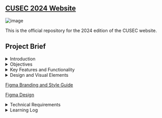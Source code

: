 ## [CUSEC 2024 Website](https://2024.cusec.net)

![image](https://github.com/cusec/2024/assets/54924158/dd2e480b-88b1-40f9-b024-b3394ca3a4d4)

This is the official repository for the 2024 edition of the CUSEC website.

## Project Brief
<details>
<summary>Introduction</summary>
</br>
The purpose of this project is to develop a dynamic and visually appealing website for the Canadian Universities Software Engineering Conference (CUSEC) to be held in 2024. The website will serve as a central hub of information for attendees, sponsors, speakers, and volunteers, providing a seamless and intuitive user experience.

</details>

<details>
<summary>Objectives</summary>
</br>

The main objectives of the CUSEC website are as follows:

a. Inform and Engage: The website should effectively communicate key details about the conference, including dates, location, schedule, speakers, and workshops. It should engage visitors by showcasing the benefits of attending CUSEC and create a sense of excitement.

b. Registration and Ticketing: The website should provide an intuitive and secure registration system, allowing attendees to purchase tickets, select workshops, and manage their registration details.

c. Speaker and Sponsor Promotion: The website should highlight the speakers and sponsors, providing comprehensive information about their backgrounds and contributions. It should also offer advertising and promotional opportunities for sponsors.

d. Seamless User Experience: The website should be user-friendly, responsive, and accessible across various devices and browsers. It should offer intuitive navigation, quick access to information, and clear calls to action to enhance user engagement.

e. Social Interaction: The website should integrate social media platforms to encourage networking, information sharing, and collaboration among attendees before, during, and after the conference.
</details>

<details>
<summary>Key Features and Functionality</summary>
</br>
The CUSEC website should include the following features and functionality:

a. Home Page: A visually appealing landing page with essential conference details, highlights, and a prominent call to action for registration.

b. Schedule and Sessions: A detailed schedule of conference events, including keynote speeches, workshops, and breakout sessions, with the ability to filter by date, time, and category.

c. Speaker and Sponsor Profiles: Individual profiles for speakers and sponsors, showcasing their biographies, affiliations, and contributions.

d. Registration and Ticketing: An intuitive registration system allowing attendees to purchase tickets, select workshops, and manage their registration details. Integration with a secure payment gateway for online transactions.

e. News and Updates: A section for news and updates related to the conference, including announcements, changes in schedule, and important information for attendees.

f. FAQ and Support: A comprehensive FAQ section addressing common queries and providing support to attendees, speakers, sponsors, and volunteers.

g. Social Media Integration: Integration with popular social media platforms to enable attendees to share conference updates, connect with fellow participants, and engage in discussions.

h. Contact and Feedback: A contact form for general inquiries and feedback, along with contact information for specific conference organizers and departments.

i. Mobile Responsiveness: Ensuring the website is optimized for mobile devices to provide a seamless experience for users on smartphones and tablets.

</details>


<details>

<summary>Design and Visual Elements</summary>
</br>
The website's design should reflect the professional yet vibrant nature of the conference. Consider the following design elements:

a. Visual Appeal: Engaging and modern design elements, including high-quality images, videos, and graphics.

b. Color Palette: Select a color scheme that aligns with the conference branding and creates a visually cohesive experience.

c. Typography: Use legible fonts that are consistent with the conference's visual identity.

d. Branding: Incorporate the CUSEC logo and branding elements throughout the website to reinforce brand recognition.
</details>

[Figma Branding and Style Guide](https://www.figma.com/file/uvPCog1QeAfpLkw3eRxLF1/CUSEC-2024-Branding?type=design&node-id=183-2&mode=design&t=5TeTLy17LDfCZWSR-0)

[Figma Design](https://www.figma.com/file/yx6j4khgn9WgRMLfq8o0kV/Website-Design%2FWireframing?type=design&node-id=1940-86&mode=design&t=smy2YQmjZ1dFw6Id-0)

<details>
<summary>Technical Requirements</summary>
</br>
The website should be built using industry-standard technologies and frameworks. Consider the following technical requirements:

a. Content Management System (CMS): Implement a user-friendly CMS to allow conference organizers to easily update and manage website content.

b. Responsive Web Design: Develop a responsive website that adapts to different screen sizes and resolutions.

c. Security and Privacy: Implement robust security measures to protect user data and ensure compliance with data protection regulations.

d. Search Engine Optimization (SEO): Optimize the website for search engines to improve visibility and organic traffic.

e. Analytics and Reporting: Integrate analytics tools to track website performance, user engagement, and conversion rates.
</details>

<details>
  <summary>Learning Log</summary>

- Effectively communicating and collaborating with a designer to build a website from scratch🤝
- Using developer mode in figma🧑‍💻
- Using Next.js 13 app router, and using `<Link>` and `<Image>` components instead of `<a>` and `<img>` tags🔗🖼️
- Defining custom types using TypeScript✅
- Using Tailwind to rapidly create layouts and basic styling🚀
- Making custom tailwind colors and using the `[]` syntax💄
- Soft resetting the head to undo the most recent commit, but not getting rid of the changes locally🧠
- Reverting git commits and resetting the head back to past commits🕜
- Adding files to past git commits that weren't pushed➕
- Adding files to past git commits that were pushed, and force pushing them➕➕
- Creating grid backgrounds using vanilla CSS⏹️
- Giving texts gradient backgrounds🟣🟡
- Creating better adaptive layouts with custom breakpoints🧐
- Creating a frosted Navbar❄️
- Creating a custom animated hamburger icon using hover groups, transforms, and transition timing functions🍔
- Passing states up and down parent and child components using the `createContext()` and `useContext()` React hooks🪝
- Creating more complex two-dimensional layouts using grid instead of flexbox⬛
- Creating a responsive ribbon in Tailwind CSS🎗️
- Making a footer that's fairly responsive and doesn't suck🦶
- Finally understanding how absolute and relative positionings work in CSS🤯
- Using the 'styles' prop in conjunction with Tailwind to add advanced inline styles, such as clip paths and svg rendering💅
- Using CSS clip path with the 'path' function to create custom cubic bezier curves for components🛣️
- Setting types for images that are expected as props inside a child component🖼️
- Making certain props optional using the '?' operator❓
- Using the [Swiper.js](https://swiperjs.com/) React API to create image carousels🎡
- Customizing pagination bullets and navigation arrows in Swiper.js carousels🔨
- Relatively positioning html elements for hover effects🖱️
- Selectively merging certain commits from one branch to another using git cherry-pick🍒
- Using the `<a>` tag when using the 'mailto:' functionality instead of the `<Link>` tag. The `<Link>` tag is meant to interface with Next.js' file-based routing. Using it for 'mailto:' will result in buggy behaviour. In my case constantly opening the email whenever the page is brought back into window context📨
- Next's `<Image>` tag's `width` and `height` properties aren't necessarily for the actual size that the image will be displayed at. That's determined by the 'sizes' property⁉️
- Routing to sections in different pages using url paths in `href` tag🛣️
- Using [Framer Motion](https://www.framer.com/motion) to add smooth, performant, customized animations🤸
- Routing to an id on different page and making the scroll behaviour smooth🧈
- Refactoring code can be a nightmare🤦‍♂️
- Dynamically rendering social media icons📸
- Using [react-countup](https://www.npmjs.com/package/react-countup) to implement a counting up effect for numbers when they're scrolled into the viewport⬆️
- Setting up [Vercel Analytics](https://vercel.com/analytics)🔬
- Using [Google Search Console](https://search.google.com/search-console/about) to debug SEO issues🕷️
- Generating a sitemap with a script to improve SEO🗺️
- Learning about DNS and configuring domains🌐
- Sending emails through code is a nightmare💀
- Using the [Resend](https://resend.com/home) email service to verify domain, generate API key, and implement a functional contact form📨
- Creating email templates for automatic responses from the [Resend](https://resend.com/home) server to user that filled out the contact form; thus providing confirmation that their message has been received by the team👍
- Using the [react-toastify](https://www.npmjs.com/package/react-toastify) library to display notifications to the user once they hit the submit button on the contact form🔔
- Reducing bundle sizes through code refactor, resulting in improved performance🚀
  
</details>
